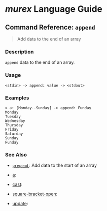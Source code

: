 # _murex_ Language Guide

## Command Reference: `append`

> Add data to the end of an array

### Description

`append` data to the end of an array.

### Usage

    <stdin> -> append: value -> <stdout>

### Examples

    » a: [Monday..Sunday] -> append: Funday
    Monday
    Tuesday
    Wednesday
    Thursday
    Friday
    Saturday
    Sunday
    Funday

### See Also

* [`prepend` ](../commands/prepend.md):
  Add data to the start of an array
* [a](../commands/a.md):
  
* [cast](../commands/cast.md):
  
* [square-bracket-open](../commands/square-bracket-open.md):
  
* [update](../commands/update.md):
  